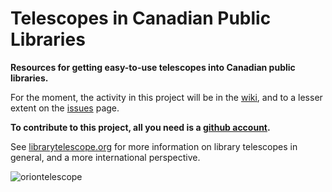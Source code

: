 # Telescopes in Canadian Public Libraries
**Resources for getting easy-to-use telescopes into Canadian public libraries.**

For the moment, the activity in this project will be in the [wiki](https://github.com/ltp-canada/library-telescope/wiki), and to a lesser extent on the [issues](https://github.com/ltp-canada/library-telescope/issues) page. 

**To contribute to this project, all you need is a [github account](https://github.com/join).**

See [librarytelescope.org](https://www.librarytelescope.org/) for more information on library telescopes in general, and a more international perspective.

![oriontelescope](https://user-images.githubusercontent.com/122741267/212773012-9d970067-000e-4f5f-8ad5-ab5e0683f555.png)
